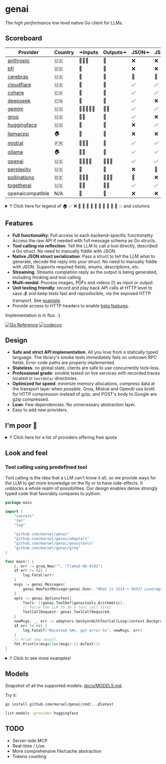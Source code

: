 # genai

The _high performance_ low level native Go client for LLMs.

## Scoreboard

| Provider                                                    | Country | ➛Inputs    | Outputs➛   | JSON➛   | JSON+Schema➛   | Chat   | Streaming | Tools  | Batch | Seed | Files | Citations | Thinking |
| ----------------------------------------------------------- | ------- | ---------- | ---------- | ------- | -------------- | ------ | --------- | ------ | ----- | ---- | ----- | --------- | -------- |
| [anthropic](https://console.anthropic.com/settings/billing) | 🇺🇸      | 💬📄📸     | 💬         | ❌      | ❌             | ✅     | ✅        | ✅🧐   | ✅    | ❌   | ❌    | ✅        | ❌       |
| [bfl](https://dashboard.bfl.ai/)                            | 🇩🇪      | 💬         | 📸         | ❌      | ❌             | ❌     | ❌        | ❌     | ✅    | ✅   | ❌    | ❌        | ❌       |
| [cerebras](https://cloud.cerebras.ai)                       | 🇺🇸      | 💬         | 💬         | 🤪      | 🤪             | ✅     | ✅        | 💨     | ❌    | ✅   | ❌    | ❌        | ✅       |
| [cloudflare](https://dash.cloudflare.com)                   | 🇺🇸      | 💬         | 💬         | ✅      | ✅             | ✅🚩🤪 | ✅🚩🤪    | 💨     | ❌    | ✅   | ❌    | ❌        | ❌       |
| [cohere](https://dashboard.cohere.com/billing)              | 🇨🇦      | 💬         | 💬         | ✅      | ✅             | ✅     | ✅        | ✅💥🧐 | ❌    | ✅   | ❌    | ✅        | ❌       |
| [deepseek](https://platform.deepseek.com)                   | 🇨🇳      | 💬         | 💬         | ✅      | ❌             | ✅     | ✅        | ✅💥🧐 | ❌    | ❌   | ❌    | ❌        | ✅       |
| [gemini](http://aistudio.google.com)                        | 🇺🇸      | 🎤🎥💬📄📸 | 💬📸       | ✅      | ✅             | ✅     | ✅        | ✅🧐   | ❌    | ✅   | ✅    | ❌        | ❌       |
| [groq](https://console.groq.com/dashboard/usage)            | 🇺🇸      | 💬📸       | 💬         | ✅      | ❌             | ✅     | ✅        | 💥💨🧐 | ❌    | ✅   | ❌    | ❌        | ✅       |
| [huggingface](https://huggingface.co/settings/billing)      | 🇺🇸      | 💬         | 💬         | ❌      | ✅             | ✅     | ✅🚩      | ✅     | ❌    | ✅   | ❌    | ❌        | ✅       |
| [llamacpp](https://github.com/ggml-org/llama.cpp)           | 🏠      | 💬         | 💬         | ❌      | ❌             | ✅     | ✅        | 💨🧐   | ❌    | ✅   | ❌    | ❌        | ❌       |
| [mistral](https://console.mistral.ai/usage)                 | 🇫🇷      | 💬📄📸     | 💬         | ✅      | ✅             | ✅     | ✅        | ✅💥🧐 | ❌    | ✅   | ❌    | ❌        | ❌       |
| [ollama](https://ollama.com/)                               | 🏠      | 💬📸       | 💬         | ✅      | ✅             | ✅     | ✅        | 💨🧐   | ❌    | ✅   | ❌    | ❌        | ❌       |
| [openai](https://platform.openai.com/usage)                 | 🇺🇸      | 🎤💬📄📸   | 🎤💬📸     | ✅      | ✅             | ✅🤪   | ✅🤪      | ✅💥🧐 | ✅    | ✅   | ✅    | ❌        | ❌       |
| [perplexity](https://www.perplexity.ai/settings/api)        | 🇺🇸      | 💬         | 💬         | ❌      | 🤪             | ✅🤪   | ✅🤪      | 💨🧐   | ❌    | ❌   | ❌    | ✅        | ✅       |
| [pollinations](https://auth.pollinations.ai/)               | 🇩🇪      | 🎤💬📸     | 🎤💬📸     | 🤪      | ❌             | ✅🤪   | ✅💸🤪    | ✅💥🧐 | ❌    | ✅   | ❌    | ❌        | ✅       |
| [togetherai](https://api.together.ai/settings/billing)      | 🇺🇸      | 💬📸       | 💬📸       | ✅      | ✅             | ✅     | ✅        | ✅     | ❌    | ✅   | ❌    | ❌        | ❌       |
| openaicompatible                                            | N/A     | 💬         | 💬         | ❌      | ❌             | ✅     | ✅        | 💨🧐   | ❌    | ❌   | ❌    | ❌        | ❌       |

<details>
  <summary>‼️ Click here for legend of 🏠 ✅ ❌ 💬 📄 📸 🎤 🎥 🤪 💸 🚩 💨 🧐 💥 and columns</summary>

- 🏠: Runs locally.
- ✅: Implemented and works great.
- ❌: Not supported by genai. The provider may support it, but genai does not (yet). Please send a PR to add
  it!
- 💬: Text
- 📄: PDF: process a PDF as input, possibly with OCR.
- 📸: Image
    - Input: process an image as input; most providers support PNG, JPG, WEBP and non-animated GIF
    - Output: generate images
- 🎤: Audio
- 🎥: Video: process a video (e.g. MP4) as input.
- 🤪: Partial support: no MaxTokens or StopSequences, or JSON output is flay.
- 💸: Usage is not reported: we can't know how many tokens were used.
- 🚩: Broken FinishReason: we can't know if the request was cut off.
- 💨: Tool calling is flaky.
- 🧐 Tool calling is **not** biased towards the first value in an enum. If the provider doesn't have this, be
  mindful of the order of the values!
- 💥 Tool calling is undecided when asked a question that has no clear answer and will call both options
  instead of calling ont at random. This is good.
- JSON and JSON+schema: ability to output JSON in free form, or with a forced schema specified as a Go struct
- Chat: Buffered chat.
- Streaming: Streaming chat.
- Tools: Tool calling, using [genai.ToolDef](https://pkg.go.dev/github.com/maruel/genai#ToolDef)
- Batch: Process asynchronously batches during off peak hours at a discounts.
- Seed: Deterministic seed for reproducibility.
- Files: Upload and store large files.
- Citations: Citation generation. Especially useful for RAG.
- Thinking: Supports chain-of-thought thinking process.

</details>


## Features

- **Full functionality**: Full access to each backend-specific functionality.
  Access the raw API if needed with full message schema as Go structs.
- **Tool calling via reflection**: Tell the LLM to call a tool directly, described a Go
  struct. No need to manually fiddle with JSON.
- **Native JSON struct serialization**: Pass a struct to tell the LLM what to
  generate, decode the reply into your struct. No need to manually fiddle with
  JSON. Supports required fields, enums, descriptions, etc.
- **Streaming**: Streams completion reply as the output is being generated, including thinking and tool
  calling.
- **Multi-modal**: Process images, PDFs and videos (!) as input or output.
- **Unit testing friendly**: record and play back API calls at HTTP level to save 💰 and keep tests fast and
  reproducible, via the exposed HTTP transport. See [example](https://pkg.go.dev/github.com/maruel/genai#example-Provider-HTTP_record).
- Provide access to HTTP headers to enable [beta features](https://pkg.go.dev/github.com/maruel/genai#example-package-GenSyncWithToolCallLoop_with_custom_HTTP_Header).

Implementation is in flux. :)

[![Go Reference](https://pkg.go.dev/badge/github.com/maruel/genai/.svg)](https://pkg.go.dev/github.com/maruel/genai/)
[![codecov](https://codecov.io/gh/maruel/genai/graph/badge.svg?token=VLBH363B6N)](https://codecov.io/gh/maruel/genai)


## Design

- **Safe and strict API implementation**. All you love from a statically typed
  language. The library's smoke tests immediately fails on unknown RPC fields. Error code paths are properly
  implemented.
- **Stateless**: no global state, clients are safe to use concurrently lock-less.
- **Professional grade**: smokte tested on live services with recorded traces located in `testdata/` directories.
- **Optimized for speed**: minimize memory allocations, compress data at the
  transport layer when possible. Groq, Mistral and OpenAI use brotli for HTTP compression instead of gzip,
  and POST's body to Google are gzip compressed.
- **Lean**: Few dependencies. No unnecessary abstraction layer.
- Easy to add new providers.


## I'm poor 💸

<details>
  <summary>‼️ Click here for a list of providers offering free quota</summary>

As of May 2025, the following services offer a free tier (other limits
apply):

- [Cerebras](https://cerebras.ai/inference) has unspecified "generous" free tier
- [Cloudflare Workers AI](https://developers.cloudflare.com/workers-ai/platform/pricing/) about 10k tokens/day
- [Cohere](https://docs.cohere.com/docs/rate-limits) (1000 RPCs/month)
- [Google's Gemini](https://ai.google.dev/gemini-api/docs/rate-limits) 0.25qps, 1m tokens/month
- [Groq](https://console.groq.com/docs/rate-limits) 0.5qps, 500k tokens/day
- [HuggingFace](https://huggingface.co/docs/api-inference/pricing) 10¢/month
- [Mistral](https://help.mistral.ai/en/articles/225174-what-are-the-limits-of-the-free-tier) 1qps, 1B tokens/month
- [Pollinations.ai](https://api.together.ai/settings/plans) provides many models for free
- [Together.AI](https://api.together.ai/settings/plans) provides many models for free at 1qps
- Running [Ollama](https://ollama.com/) or [llama.cpp](https://github.com/ggml-org/llama.cpp) locally is free. :)

</details>


## Look and feel


### Tool calling using predefined tool

Tool calling is the idea that a LLM can't know it all, so we provide ways for the LLM to get more knowledge
on the fly or to have side-effects. It unblocks a whole realm of possibilities. Our design enables dense
strongly typed code that favorably compares to python.

```go
package main

import (
	"context"
	"fmt"
	"log"

	"github.com/maruel/genai"
	"github.com/maruel/genai/adapters"
	"github.com/maruel/genai/genaitools"
	"github.com/maruel/genai/groq"
)

func main() {
	c, err := groq.New("", "llama3-8b-8192")
	if err != nil {
		log.Fatal(err)
	}
	msgs := genai.Messages{
		genai.NewTextMessage(genai.User, "What is 3214 + 5632? Leverage the tool available to you to tell me the answer. Do not explain. Be terse. Include only the answer."),
	}
	opts := genai.OptionsText{
		Tools: []genai.ToolDef{genaitools.Arithmetic},
		// Force the LLM to do a tool call first.
		ToolCallRequest: genai.ToolCallRequired,
	}
	newMsgs, _, err := adapters.GenSyncWithToolCallLoop(context.Background(), c, msgs, &opts)
	if err != nil {
		log.Fatalf("Received %#v, got error %s", newMsgs, err)
	}
	// Print the result.
	fmt.Println(msgs[len(msgs)-1].AsText())
}
```

<details>
  <summary>‼️ Click to see more examples!</summary>

### Tool calling using a fully custom tool

This example provides all the details to implement a complete custom tool.

```go
package main

import (
	"context"
	"fmt"
	"log"

	"github.com/maruel/genai"
	"github.com/maruel/genai/groq"
)

func main() {
	c, err := groq.New("", "llama3-8b-8192")
	if err != nil {
		log.Fatal(err)
	}
	type math struct {
		A int `json:"a"`
		B int `json:"b"`
	}
	msgs := genai.Messages{
		genai.NewTextMessage(genai.User, "What is 3214 + 5632? Call the tool \"add\" to tell me the answer. Do not explain. Be terse. Include only the answer."),
	}
	opts := genai.OptionsText{
		Tools: []genai.ToolDef{
			{
				Name:        "add",
				Description: "Add two numbers together and provides the result",
				Callback: func(ctx context.Context, input *math) (string, error) {
					return fmt.Sprintf("%d", input.A+input.B), nil
				},
			},
		},
		// Force the LLM to do a tool call.
		ToolCallRequest: genai.ToolCallRequired,
	}
	resp, err := c.GenSync(context.Background(), msgs, &opts)
	if err != nil {
		log.Fatal(err)
	}

	// Add the assistant's message to the messages list.
	msgs = append(msgs, resp.Message)

	// Process the tool call from the assistant.
	msg, err := resp.DoToolCalls(context.Background(), opts.Tools)
	if err != nil {
		log.Fatalf("Error calling tool: %v", err)
	}
	if msg.IsZero() {
		log.Fatal("Expected a tool call")
	}

	// Add the tool call response to the messages list.
	msgs = append(msgs, msg)

	// Follow up so the LLM can interpret the tool call response. Tell the LLM to not do a tool call this time.
	opts.ToolCallRequest = genai.ToolCallNone
	resp, err = c.GenSync(context.Background(), msgs, &opts)
	if err != nil {
		log.Fatal(err)
	}

	// Print the result.
	fmt.Println(resp.AsText())
}
```


### Decoding answer as a typed struct

Tell the LLM to use a specific JSON schema to generate the response. This is more lightweight than tool
calling. It is very useful when we want the LLM to make a choice between values, to return a number or a
boolean (true/false).

```go
package main

import (
	"context"
	"fmt"
	"log"

	"github.com/maruel/genai"
	"github.com/maruel/genai/cerebras"
)

func main() {
	c, err := cerebras.New("", "llama3.1-8b")
	if err != nil {
		log.Fatal(err)
	}
	msgs := genai.Messages{
		genai.NewTextMessage(genai.User, "Is a circle round? Reply as JSON."),
	}
	var circle struct {
		Round bool `json:"round"`
	}
	opts := genai.OptionsText{DecodeAs: &circle}
	resp, err := c.GenSync(context.Background(), msgs, &opts)
	if err != nil {
		log.Fatal(err)
	}
	if err := resp.Decode(&circle); err != nil {
		log.Fatal(err)
	}
	fmt.Printf("Round: %v\n", circle.Round)
}
```

</details>


## Models

Snapshot of all the supported models: [docs/MODELS.md](docs/MODELS.md).

Try it:

```bash
go install github.com/maruel/genai/cmd/...@latest

list-models -provider huggingface
```


## TODO

- Server-side MCP
- Real-time / Live
- More comprehensive file/cache abstraction
- Tokens counting
